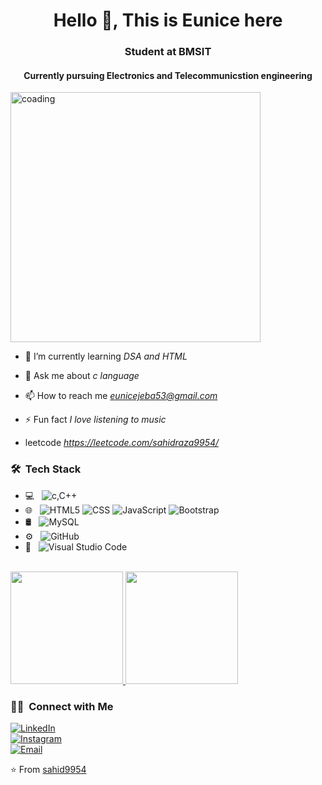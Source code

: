 <h1 align="center">Hello 👋, This is Eunice here</h1>
<h3 align="center">Student at BMSIT</h3>
<h4 align="center">Currently pursuing Electronics and Telecommunicstion engineering</h4>
<img alin="right"alt="coading"width="400"src="https://www.lambdatest.com/resources/images/news24.gif">

- 🌱 I’m currently learning *DSA and HTML*

- 💬 Ask me about *c language*

- 📫 How to reach me *eunicejeba53@gmail.com*

- ⚡ Fun fact *I love listening to music*
  
- leetcode *https://leetcode.com/sahidraza9954/*

<h3> 🛠 &nbsp;Tech Stack</h3>

- 💻 &nbsp;
  ![c,C++](https://img.shields.io/badge/-C++-333333?style=flat&logo=C%2B%2B&logoColor=00599C)
- 🌐 &nbsp;
  ![HTML5](https://img.shields.io/badge/-HTML5-333333?style=flat&logo=HTML5)
  ![CSS](https://img.shields.io/badge/-CSS-333333?style=flat&logo=CSS3&logoColor=1572B6)
  ![JavaScript](https://img.shields.io/badge/-JavaScript-333333?style=flat&logo=javascript)
  ![Bootstrap](https://img.shields.io/badge/-Bootstrap-333333?style=flat&logo=bootstrap&logoColor=563D7C)
- 🛢 &nbsp;
  ![MySQL](https://img.shields.io/badge/-MySQL-333333?style=flat&logo=mysql)
- ⚙ &nbsp;
  ![GitHub](https://img.shields.io/badge/-GitHub-333333?style=flat&logo=github)
- 🔧 &nbsp;
  ![Visual Studio Code](https://img.shields.io/badge/-Visual%20Studio%20Code-333333?style=flat&logo=visual-studio-code&logoColor=007ACC)
<br/>

<a href="https://github.com/sahid9954">
  <img height="180em" src="https://github-readme-stats.vercel.app/api?username=sahid9954&theme=buefy&show_icons=true" />
  <img height="180em" src="https://github-readme-stats.vercel.app/api/top-langs/?username=sahid9954&theme=buefy&layout=compact" />
</a>

<br/>

<h3> 🤝🏻 &nbsp;Connect with Me </h3>

<p>
<a href="https://www.linkedin.com/in/sahid-raza-b6a44124b/"><img alt="LinkedIn" src="https://img.shields.io/badge/LinkedIn-Sahid%20Raza-blue?style=flat-square&logo=linkedin"></a><br/>
<a href="https://www.instagram.com/sahidraza9954/"><img alt="Instagram" src="https://img.shields.io/badge/Instagram-sahidraza9954_-blue?style=flat-square&logo=instagram"(https://www.instagram.com/_.euniverse19._/)></a><br/>
<a href="mailto:sahidraza9954@gmail.com"><img alt="Email" src="https://img.shields.io/badge/Email-sahidraza9954@gmail.com-blue?style=flat-square&logo=gmail"></a>
</p>

⭐ From [sahid9954](https://github.com/sahid9954)
